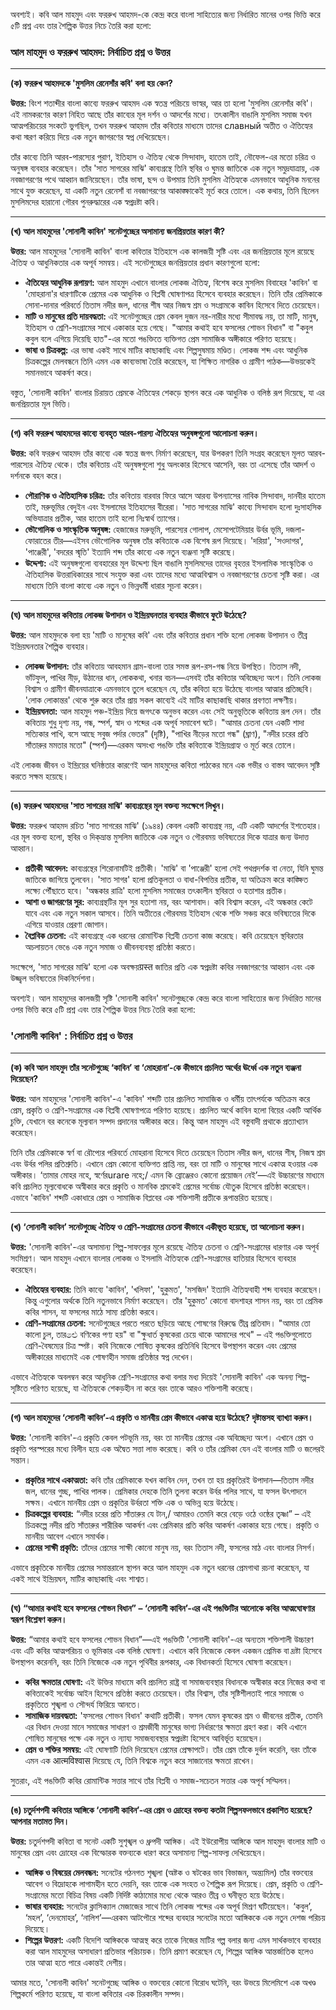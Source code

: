 অবশ্যই। কবি আল মাহমুদ এবং ফররুখ আহমদ-কে কেন্দ্র করে বাংলা সাহিত্যের জন্য নির্ধারিত মানের ওপর ভিত্তি করে ৫টি প্রশ্ন এবং তার শৈল্পিক উত্তর নিচে তৈরি করা হলো:

### **আল মাহমুদ ও ফররুখ আহমদ: নির্বাচিত প্রশ্ন ও উত্তর**

---

**(ক) ফররুখ আহমদকে 'মুসলিম রেনেসাঁর কবি' বলা হয় কেন?**

**উত্তর:**
বিংশ শতাব্দীর বাংলা কাব্যে ফররুখ আহমদ এক স্বতন্ত্র পরিচয়ে ভাস্বর, আর তা হলো 'মুসলিম রেনেসাঁর কবি'। এই নামকরণের কারণ নিহিত আছে তাঁর কাব্যের মূল দর্শন ও আদর্শের মধ্যে। তৎকালীন বাঙালি মুসলিম সমাজ যখন আত্মপরিচয়ের সংকটে ভুগছিল, তখন ফররুখ আহমদ তাঁর কবিতার মাধ্যমে তাদের славный অতীত ও ঐতিহ্যের কথা স্মরণ করিয়ে দিয়ে এক নতুন জাগরণের স্বপ্ন দেখিয়েছেন।

তাঁর কাব্যে তিনি আরব-পারস্যের পুরাণ, ইতিহাস ও ঐতিহ্য থেকে সিন্দাবাদ, হাতেম তাই, নৌফেল-এর মতো চরিত্র ও অনুষঙ্গ ব্যবহার করেছেন। তাঁর 'সাত সাগরের মাঝি' কাব্যগ্রন্থে তিনি স্থবির ও ঘুমন্ত জাতিকে এক নতুন সমুদ্রযাত্রায়, এক নবজাগরণের পথে আহ্বান জানিয়েছেন। তাঁর ভাষা, ছন্দ ও উপমায় তিনি মুসলিম ঐতিহ্যকে এমনভাবে আধুনিক মননের সাথে যুক্ত করেছেন, যা একটি নতুন রেনেসাঁ বা নবজাগরণের আকাঙ্ক্ষাকেই মূর্ত করে তোলে। এক কথায়, তিনি ছিলেন মুসলিমদের হারানো গৌরব পুনরুদ্ধারের এক স্বপ্নদ্রষ্টা কবি।

---

**(খ) আল মাহমুদের 'সোনালী কাবিন' সনেটগুচ্ছের অসামান্য জনপ্রিয়তার কারণ কী?**

**উত্তর:**
আল মাহমুদের 'সোনালী কাবিন' বাংলা কবিতার ইতিহাসে এক কালজয়ী সৃষ্টি এবং এর জনপ্রিয়তার মূলে রয়েছে ঐতিহ্য ও আধুনিকতার এক অপূর্ব সমন্বয়। এই সনেটগুচ্ছের জনপ্রিয়তার প্রধান কারণগুলো হলো:

*   **ঐতিহ্যের আধুনিক রূপায়ণ:** আল মাহমুদ এখানে বাংলার লোকজ ঐতিহ্য, বিশেষ করে মুসলিম বিবাহের 'কাবিন' বা 'মোহরানা'র ধারণাটিকে প্রেমের এক আধুনিক ও বিপ্লবী ঘোষণাপত্র হিসেবে ব্যবহার করেছেন। তিনি তাঁর প্রেমিকাকে সোনা-দানার পরিবর্তে তিতাস নদীর জল, ধানের শীষ আর নিজস্ব শ্রম ও সংগ্রামকে কাবিন হিসেবে দিতে চেয়েছেন।
*   **মাটি ও মানুষের প্রতি দায়বদ্ধতা:** এই সনেটগুচ্ছের প্রেম কেবল দুজন নর-নারীর মধ্যে সীমাবদ্ধ নয়, তা মাটি, মানুষ, ইতিহাস ও শ্রেণি-সংগ্রামের সাথে একাকার হয়ে গেছে। "আমার কথাই হবে ফসলের শোভন বিধান" বা "কবুল কবুল বলে এগিয়ে দিয়েছি হাত"-এর মতো পঙক্তিতে ব্যক্তিগত প্রেম সামাজিক অঙ্গীকারে পরিণত হয়েছে।
*   **ভাষা ও চিত্রকল্প:** এর ভাষা একই সাথে মাটির কাছাকাছি এবং শিল্পসুষমায় মণ্ডিত। লোকজ শব্দ এবং আধুনিক চিত্রকল্পের মেলবন্ধনে তিনি এমন এক কাব্যভাষা তৈরি করেছেন, যা শিক্ষিত নাগরিক ও গ্রামীণ পাঠক—উভয়কেই সমানভাবে আকর্ষণ করে।

বস্তুত, 'সোনালী কাবিন' বাংলার চিরায়ত প্রেমকে ঐতিহ্যের শেকড়ে স্থাপন করে এক আধুনিক ও বলিষ্ঠ রূপ দিয়েছে, যা এর জনপ্রিয়তার মূল ভিত্তি।

---

**(গ) কবি ফররুখ আহমদের কাব্যে ব্যবহৃত আরব-পারস্য ঐতিহ্যের অনুষঙ্গগুলো আলোচনা করুন।**

**উত্তর:**
কবি ফররুখ আহমদ তাঁর কাব্যে এক স্বতন্ত্র জগৎ নির্মাণ করেছেন, যার উপকরণ তিনি সংগ্রহ করেছেন মূলত আরব-পারস্যের ঐতিহ্য থেকে। তাঁর কবিতায় এই অনুষঙ্গগুলো শুধু অলংকার হিসেবে আসেনি, বরং তা এসেছে তাঁর আদর্শ ও দর্শনকে বহন করে।

*   **পৌরাণিক ও ঐতিহাসিক চরিত্র:** তাঁর কবিতায় বারবার ফিরে আসে আরব্য উপন্যাসের নাবিক সিন্দাবাদ, দানবীর হাতেম তাই, মরুভূমির বেদুইন এবং ইসলামের ইতিহাসের বীরেরা। 'সাত সাগরের মাঝি' কাব্যে সিন্দাবাদ হলো দুঃসাহসিক অভিযাত্রার প্রতীক, আর হাতেম তাই হলো নিঃস্বার্থ ত্যাগের।
*   **ভৌগোলিক ও সাংস্কৃতিক অনুষঙ্গ:** হেজাজের মরুভূমি, পারস্যের গোলাপ, মেসোপটেমিয়ার উর্বর ভূমি, দজলা-ফোরাতের তীর—এইসব ভৌগোলিক অনুষঙ্গ তাঁর কবিতাকে এক বিশেষ রূপ দিয়েছে। 'দরিয়া', 'সওদাগর', 'পাঞ্জেরী', 'বদরের স্মৃতি' ইত্যাদি শব্দ তাঁর কাব্যে এক নতুন ব্যঞ্জনা সৃষ্টি করেছে।
*   **উদ্দেশ্য:** এই অনুষঙ্গগুলো ব্যবহারের মূল উদ্দেশ্য ছিল বাঙালি মুসলিমদের তাদের বৃহত্তর ইসলামিক সাংস্কৃতিক ও ঐতিহাসিক উত্তরাধিকারের সাথে সংযুক্ত করা এবং তাদের মধ্যে আত্মবিশ্বাস ও নবজাগরণের চেতনা সৃষ্টি করা। এর মাধ্যমে তিনি বাংলা কাব্যে এক নতুন ও ভিন্নধর্মী ধারার সূচনা করেন।

---

**(ঘ) আল মাহমুদের কবিতায় লোকজ উপাদান ও ইন্দ্রিয়ঘনতার ব্যবহার কীভাবে ফুটে উঠেছে?**

**উত্তর:**
আল মাহমুদকে বলা হয় 'মাটি ও মানুষের কবি' এবং তাঁর কবিতার প্রধান শক্তি হলো লোকজ উপাদান ও তীব্র ইন্দ্রিয়ঘনতার শৈল্পিক ব্যবহার।

*   **লোকজ উপাদান:** তাঁর কবিতায় আবহমান গ্রাম-বাংলা তার সমস্ত রূপ-রস-গন্ধ নিয়ে উপস্থিত। তিতাস নদী, ভাঁটফুল, পাখির নীড়, উঠানের ধান, লোককথা, খনার বচন—এসবই তাঁর কবিতার অবিচ্ছেদ্য অংশ। তিনি লোকজ বিশ্বাস ও গ্রামীণ জীবনযাত্রাকে এমনভাবে তুলে ধরেছেন যে, তাঁর কবিতা হয়ে উঠেছে বাংলার আত্মার প্রতিচ্ছবি। 'লোক লোকান্তর' থেকে শুরু করে তাঁর প্রায় সকল কাব্যেই এই মাটির কাছাকাছি থাকার প্রবণতা লক্ষণীয়।
*   **ইন্দ্রিয়ঘনতা:** আল মাহমুদ পঞ্চ-ইন্দ্রিয় দিয়ে জগৎকে অনুভব করেন এবং সেই অনুভূতিকে কবিতায় রূপ দেন। তাঁর কবিতায় শুধু দৃশ্য নয়, গন্ধ, স্পর্শ, স্বাদ ও শব্দের এক অপূর্ব সমাবেশ ঘটে। "আমার চেতনা যেন একটি শাদা সত্যিকার পাখি, বসে আছে সবুজ পর্দার ভেতর" (দৃষ্টি), "পাখির নীড়ের মতো গন্ধ" (ঘ্রাণ), "নদীর চরের প্রতি সাঁতারুর মমতার মতো" (স্পর্শ)—এরকম অসংখ্য পঙক্তি তাঁর কবিতাকে ইন্দ্রিয়গ্রাহ্য ও মূর্ত করে তোলে।

এই লোকজ জীবন ও ইন্দ্রিয়ের ঘনিষ্ঠতার কারণেই আল মাহমুদের কবিতা পাঠকের মনে এক গভীর ও বাস্তব আবেদন সৃষ্টি করতে সক্ষম হয়েছে।

---

**(ঙ) ফররুখ আহমদের 'সাত সাগরের মাঝি' কাব্যগ্রন্থের মূল বক্তব্য সংক্ষেপে লিখুন।**

**উত্তর:**
ফররুখ আহমদ রচিত 'সাত সাগরের মাঝি' (১৯৪৪) কেবল একটি কাব্যগ্রন্থ নয়, এটি একটি আদর্শের ইশতেহার। এর মূল বক্তব্য হলো, স্থবির ও দিক্‌ভ্রান্ত মুসলিম জাতিকে এক নতুন ও গৌরবময় ভবিষ্যতের দিকে যাত্রার জন্য উদাত্ত আহ্বান।

*   **প্রতীকী আবেদন:** কাব্যগ্রন্থের শিরোনামটিই প্রতীকী। 'মাঝি' বা 'পাঞ্জেরী' হলো সেই পথপ্রদর্শক বা নেতা, যিনি ঘুমন্ত জাতিকে জাগিয়ে তুলবেন। 'সাত সাগর' হলো প্রতিকূলতা ও বাধা-বিপত্তির প্রতীক, যা অতিক্রম করে কাঙ্ক্ষিত লক্ষ্যে পৌঁছাতে হবে। 'অন্ধকার রাত্রি' হলো মুসলিম সমাজের তৎকালীন স্থবিরতা ও হতাশার প্রতীক।
*   **আশা ও জাগরণের সুর:** কাব্যগ্রন্থটির মূল সুর হতাশা নয়, বরং আশাবাদ। কবি বিশ্বাস করেন, এই অন্ধকার কেটে যাবে এবং এক নতুন সকাল আসবে। তিনি অতীতের গৌরবময় ইতিহাস থেকে শক্তি সঞ্চয় করে ভবিষ্যতের দিকে এগিয়ে যাওয়ার প্রেরণা জোগান।
*   **বৈপ্লবিক চেতনা:** এই কাব্যগ্রন্থে এক ধরনের রোমান্টিক বিপ্লবী চেতনা কাজ করেছে। কবি চেয়েছেন স্থবিরতার অচলায়তন ভেঙে এক নতুন সমাজ ও জীবনব্যবস্থা প্রতিষ্ঠা করতে।

সংক্ষেপে, 'সাত সাগরের মাঝি' হলো এক অবক্ষয়ग्रस्त জাতির প্রতি এক স্বপ্নদ্রষ্টা কবির নবজাগরণের আহ্বান এবং এক উজ্জ্বল ভবিষ্যতের দিকনির্দেশনা।

অবশ্যই। আল মাহমুদের কালজয়ী সৃষ্টি 'সোনালী কাবিন' সনেটগুচ্ছকে কেন্দ্র করে বাংলা সাহিত্যের জন্য নির্ধারিত মানের ওপর ভিত্তি করে ৫টি প্রশ্ন এবং তার শৈল্পিক উত্তর নিচে তৈরি করা হলো:

### **'সোনালী কাবিন' : নির্বাচিত প্রশ্ন ও উত্তর**

---

**(ক) কবি আল মাহমুদ তাঁর সনেটগুচ্ছে ‘কাবিন’ বা ‘মোহরানা’-কে কীভাবে প্রচলিত অর্থের ঊর্ধ্বে এক নতুন ব্যঞ্জনা দিয়েছেন?**

**উত্তর:**
আল মাহমুদের 'সোনালী কাবিন'-এ 'কাবিন' শব্দটি তার প্রচলিত সামাজিক ও ধর্মীয় তাৎপর্যকে অতিক্রম করে প্রেম, প্রকৃতি ও শ্রেণি-সংগ্রামের এক বিপ্লবী ঘোষণাপত্রে পরিণত হয়েছে। প্রচলিত অর্থে কাবিন হলো বিয়ের একটি আর্থিক চুক্তি, যেখানে বর কনেকে মূল্যবান সম্পদ প্রদানের অঙ্গীকার করে। কিন্তু আল মাহমুদ এই বস্তুবাদী প্রথাকে প্রত্যাখ্যান করেছেন।

তিনি তাঁর প্রেমিকাকে স্বর্ণ বা রৌপ্যের পরিবর্তে মোহরানা হিসেবে দিতে চেয়েছেন তিতাস নদীর জল, ধানের শীষ, নিজস্ব শ্রম এবং উর্বর পলির প্রতিশ্রুতি। এখানে প্রেম কোনো ব্যক্তিগত প্রাপ্তি নয়, বরং তা মাটি ও মানুষের সাথে একাত্ম হওয়ার এক অঙ্গীকার। ‘তামার মোহর নহে, স্বর্ণেরurare নহে;/ এমন কি ব্রোঞ্জেরও কোনো প্রয়োজন নেই’—এই উচ্চারণের মাধ্যমে কবি প্রচলিত মূল্যবোধকে অস্বীকার করে প্রকৃতি ও মানবিক শ্রমকেই প্রেমের সর্বোচ্চ যৌতুক হিসেবে প্রতিষ্ঠা করেছেন। এভাবে 'কাবিন' শব্দটি একাধারে প্রেম ও সামাজিক বিপ্লবের এক শক্তিশালী প্রতীকে রূপান্তরিত হয়েছে।

---

**(খ) ‘সোনালী কাবিন’ সনেটগুচ্ছে ঐতিহ্য ও শ্রেণি-সংগ্রামের চেতনা কীভাবে একীভূত হয়েছে, তা আলোচনা করুন।**

**উত্তর:**
'সোনালী কাবিন'-এর অসামান্য শিল্প-সাফল্যের মূলে রয়েছে ঐতিহ্য চেতনা ও শ্রেণি-সংগ্রামের ধারণার এক অপূর্ব সংমিশ্রণ। আল মাহমুদ এখানে বাংলার লোকজ ও ইসলামি ঐতিহ্যকে শ্রেণি-সংগ্রামের হাতিয়ার হিসেবে ব্যবহার করেছেন।

*   **ঐতিহ্যের ব্যবহার:** তিনি কাব্যে 'কাবিন', 'খলিফা', 'হুকুমত', 'মসজিদ' ইত্যাদি ঐতিহ্যবাহী শব্দ ব্যবহার করেছেন। কিন্তু এগুলোর অর্থকে তিনি নতুনভাবে নির্মাণ করেছেন। তাঁর 'হুকুমত' কোনো বাদশাহর শাসন নয়, বরং তা প্রেমিক কবির শাসন, যা ফসলের মাঠে সাম্য প্রতিষ্ঠা করবে।
*   **শ্রেণি-সংগ্রামের চেতনা:** সনেটগুচ্ছের পরতে পরতে ছড়িয়ে আছে শোষণের বিরুদ্ধে তীব্র প্রতিবাদ। "আমার তো কালো চুল, তারඓ বণিকের পণ্য হয়" বা "ক্ষুধার্ত কৃষকেরা চেয়ে থাকে আমাদের পথে" – এই পঙক্তিগুলোতে শ্রেণি-বৈষম্যের চিত্র স্পষ্ট। কবি নিজেকে শোষিত কৃষকের প্রতিনিধি হিসেবে উপস্থাপন করেন এবং প্রেমের অঙ্গীকারের মাধ্যমেই এক শোষণহীন সমাজ প্রতিষ্ঠার স্বপ্ন দেখেন।

এভাবে ঐতিহ্যকে অবলম্বন করে আধুনিক শ্রেণি-সংগ্রামের কথা বলার মধ্য দিয়েই 'সোনালী কাবিন' এক অনন্য শিল্প-সৃষ্টিতে পরিণত হয়েছে, যা ঐতিহ্যকে শেকড়হীন না করে বরং তাকে আরও শক্তিশালী করেছে।

---

**(গ) আল মাহমুদের ‘সোনালী কাবিন’-এ প্রকৃতি ও মানবীয় প্রেম কীভাবে একাত্ম হয়ে উঠেছে? দৃষ্টান্তসহ ব্যাখ্যা করুন।**

**উত্তর:**
'সোনালী কাবিন'-এ প্রকৃতি কেবল পটভূমি নয়, বরং তা মানবীয় প্রেমের এক অবিচ্ছেদ্য অংশ। এখানে প্রেম ও প্রকৃতি পরস্পরের মধ্যে বিলীন হয়ে এক অদ্বৈত সত্তা লাভ করেছে। কবি ও তাঁর প্রেমিকা যেন এই বাংলার মাটি ও জলেরই সন্তান।

*   **প্রকৃতির সাথে একাত্মতা:** কবি তাঁর প্রেমিকাকে যখন কাবিন দেন, তখন তা হয় প্রকৃতিরই উপাদান—তিতাস নদীর জল, ধানের গুচ্ছ, পাখির পালক। প্রেমিকার দেহকে তিনি তুলনা করেন উর্বর পলির সাথে, যা ফসল উৎপাদনে সক্ষম। এখানে মানবীয় প্রেম ও প্রকৃতির উর্বরতা শক্তি এক ও অভিন্ন হয়ে উঠেছে।
*   **চিত্রকল্পের ব্যবহার:** “নদীর চরের প্রতি সাঁতারুর যে টান,/ আমারও তেমনি করে বেড়ে ওঠে ওষ্ঠের তৃষ্ণা” – এই চিত্রকল্পে নদীর প্রতি সাঁতারুর শারীরিক আকর্ষণ এবং প্রেমিকার প্রতি কবির আকর্ষণ একাকার হয়ে গেছে। প্রকৃতি ও মানবীয় আবেগ এখানে সমার্থক।
*   **প্রেমের সাক্ষী প্রকৃতি:** তাঁদের প্রেমের সাক্ষী কোনো মানুষ নয়, বরং তিতাস নদী, ফসলের মাঠ এবং বাংলার নিসর্গ।

এভাবে প্রকৃতিকে মানবীয় প্রেমের সমান্তরালে স্থাপন করে আল মাহমুদ এক নতুন ধরনের প্রেমগাথা রচনা করেছেন, যা একই সাথে ইন্দ্রিয়ঘন, মাটির কাছাকাছি এবং শাশ্বত।

---

**(ঘ) “আমার কথাই হবে ফসলের শোভন বিধান” – ‘সোনালী কাবিন’-এর এই পঙক্তিটির আলোকে কবির আত্মঘোষণার স্বরূপ বিশ্লেষণ করুন।**

**উত্তর:**
“আমার কথাই হবে ফসলের শোভন বিধান”—এই পঙক্তিটি 'সোনালী কাবিন'-এর অন্যতম শক্তিশালী উচ্চারণ এবং এটি কবির আত্মপরিচয় ও ভূমিকার এক বলিষ্ঠ ঘোষণা। এখানে কবি নিজেকে কেবল একজন প্রেমিক বা দ্রষ্টা হিসেবে উপস্থাপন করেননি, বরং তিনি নিজেকে এক নতুন পৃথিবীর রূপকার, এক বিধানকর্তা হিসেবে ঘোষণা করেছেন।

*   **কবির ক্ষমতার ঘোষণা:** এই উক্তির মাধ্যমে কবি প্রচলিত রাষ্ট্র বা সমাজব্যবস্থার বিধানকে অস্বীকার করে নিজের কথা বা কবিতাকেই সর্বোচ্চ আইন হিসেবে প্রতিষ্ঠা করতে চেয়েছেন। তাঁর বিশ্বাস, তাঁর সৃষ্টিশীলতাই পারে সমাজে ও প্রকৃতিতে শৃঙ্খলা ও সৌন্দর্য ফিরিয়ে আনতে।
*   **সামাজিক দায়বদ্ধতা:** 'ফসলের শোভন বিধান' কথাটি প্রতীকী। ফসল যেমন কৃষকের শ্রম ও জীবনের প্রতীক, তেমনি এর বিধান দেওয়া মানে সমাজের সাধারণ ও শ্রমজীবী মানুষের ভাগ্য নির্ধারণের ক্ষমতা গ্রহণ করা। কবি এখানে শোষিত মানুষের পক্ষে এক নতুন ও ন্যায্য সমাজব্যবস্থার স্বপ্নদ্রষ্টা হিসেবে আবির্ভূত হয়েছেন।
*   **প্রেম ও শক্তির সমন্বয়:** এই ঘোষণাটি তিনি দিয়েছেন প্রেমের প্রেক্ষাপটে। তাঁর প্রেম তাঁকে দুর্বল করেনি, বরং তাঁকে এমন এক आत्मविश्वास দিয়েছে যে, তিনি বিশ্বকে নতুন করে সাজানোর ক্ষমতা রাখেন।

সুতরাং, এই পঙক্তিটি কবির রোমান্টিক সত্তার সাথে তাঁর বিপ্লবী ও সমাজ-সচেতন সত্তার এক অপূর্ব সম্মিলন।

---

**(ঙ) চতুর্দশপদী কবিতার আঙ্গিকে ‘সোনালী কাবিন’-এর প্রেম ও দ্রোহের বক্তব্য কতটা শিল্পসফলভাবে প্রকাশিত হয়েছে? আপনার মতামত দিন।**

**উত্তর:**
চতুর্দশপদী কবিতা বা সনেট একটি সুশৃঙ্খল ও ধ্রুপদী আঙ্গিক। এই ইউরোপীয় আঙ্গিকে আল মাহমুদ বাংলার মাটি ও মানুষের প্রেম এবং দ্রোহের এক বিস্ফোরক বক্তব্যকে ধারণ করে অসামান্য শিল্প-সাফল্য দেখিয়েছেন।

*   **আঙ্গিক ও বিষয়ের মেলবন্ধন:** সনেটের গঠনগত শৃঙ্খলা (অষ্টক ও ষটকের ভাব বিভাজন, অন্ত্যমিল) তাঁর বক্তব্যের আবেগ ও বিদ্রোহকে লাগামহীন হতে দেয়নি, বরং তাকে এক সংহত ও শৈল্পিক রূপ দিয়েছে। প্রেম, প্রকৃতি ও শ্রেণি-সংগ্রামের মতো বিচিত্র বিষয় একটি নির্দিষ্ট কাঠামোর মধ্যে থেকে আরও তীব্র ও ঘনীভূত হয়ে উঠেছে।
*   **ভাষার ব্যবহার:** সনেটের ক্লাসিক্যাল মেজাজের সাথে তিনি লোকজ শব্দের এক অপূর্ব মিশ্রণ ঘটিয়েছেন। ‘কবুল’, ‘মহল’, ‘দেনমোহর’, ‘নালিশ’—এরকম আটপৌরে শব্দের ব্যবহার সনেটের মতো আঙ্গিককে এক নতুন দেশজ পরিচয় দিয়েছে।
*   **শিল্পের উত্তরণ:** একটি বিদেশি আঙ্গিককে আত্মস্থ করে তাকে নিজের মাটির গল্প বলার জন্য এমন সার্থকভাবে ব্যবহার করা আল মাহমুদের অসাধারণ প্রতিভার পরিচায়ক। তিনি প্রমাণ করেছেন যে, শিল্পের আঙ্গিক আন্তর্জাতিক হলেও তার আত্মা হতে পারে একান্তই দেশীয়।

আমার মতে, 'সোনালী কাবিন' সনেটগুচ্ছে আঙ্গিক ও বক্তব্যের কোনো বিরোধ ঘটেনি, বরং উভয়ে মিলেমিশে এক অখণ্ড শিল্পকর্মে পরিণত হয়েছে, যা বাংলা কবিতার এক চিরকালীন সম্পদ।